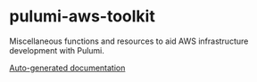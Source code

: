 # pulumi-aws-toolkit

Miscellaneous functions and resources to aid AWS infrastructure development with Pulumi.

[Auto-generated documentation](./gen/docs/modules.md)
